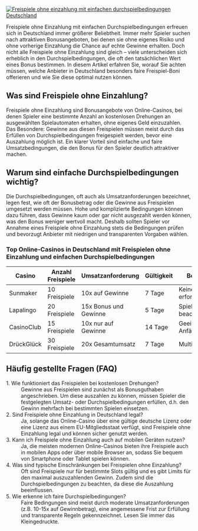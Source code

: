 [![Freispiele ohne einzahlung mit einfachen durchspielbedingungen Deutschland](https://123-caf.pages.dev/gitsignup.png)](https://vrmoo.ru/Bt82HjjY)

<p>Freispiele ohne Einzahlung mit einfachen Durchspielbedingungen erfreuen sich in Deutschland immer größerer Beliebtheit. Immer mehr Spieler suchen nach attraktiven Bonusangeboten, bei denen sie ohne eigenes Risiko und ohne vorherige Einzahlung die Chance auf echte Gewinne erhalten. Doch nicht alle Freispiele ohne Einzahlung sind gleich – viele unterscheiden sich erheblich in den Durchspielbedingungen, die oft den tatsächlichen Wert eines Bonus bestimmen. In diesem Artikel erfahren Sie, worauf Sie achten müssen, welche Anbieter in Deutschland besonders faire Freispiel-Boni offerieren und wie Sie diese optimal nutzen können.</p>  <h2>Was sind Freispiele ohne Einzahlung?</h2> <p>Freispiele ohne Einzahlung sind Bonusangebote von Online-Casinos, bei denen Spieler eine bestimmte Anzahl an kostenlosen Drehungen an ausgewählten Spielautomaten erhalten, ohne eigenes Geld einzuzahlen. Das Besondere: Gewinne aus diesen Freispielen müssen meist durch das Erfüllen von Durchspielbedingungen freigespielt werden, bevor eine Auszahlung möglich ist. Ein klarer Vorteil sind einfache und faire Umsatzbedingungen, die den Bonus für den Spieler deutlich attraktiver machen.</p>  <h2>Warum sind einfache Durchspielbedingungen wichtig?</h2> <p>Die Durchspielbedingungen, oft auch als Umsatzanforderungen bezeichnet, legen fest, wie oft der Bonusbetrag oder die Gewinne aus Freispielen umgesetzt werden müssen. Hohe und komplizierte Bedingungen können dazu führen, dass Gewinne kaum oder gar nicht ausgezahlt werden können, was den Bonus weniger wertvoll macht. Deshalb sollten Spieler vor Annahme eines Freispiele ohne Einzahlung stets die Bedingungen prüfen und bevorzugt Anbieter mit niedrigen und transparenten Vorgaben wählen.</p>  <h3>Top Online-Casinos in Deutschland mit Freispielen ohne Einzahlung und einfachen Durchspielbedingungen</h3> <table>   <thead>     <tr>       <th>Casino</th>       <th>Anzahl Freispiele</th>       <th>Umsatzanforderung</th>       <th>Gültigkeit</th>       <th>Besonderheiten</th>     </tr>   </thead>   <tbody>     <tr>       <td>Sunmaker</td>       <td>10 Freispiele</td>       <td>10x auf Gewinne</td>       <td>7 Tage</td>       <td>Keine Einzahlung erforderlich</td>     </tr>     <tr>       <td>Lapalingo</td>       <td>20 Freispiele</td>       <td>15x Bonus und Gewinne</td>       <td>5 Tage</td>       <td>Spieleinschränkungen beachten</td>     </tr>     <tr>       <td>CasinoClub</td>       <td>15 Freispiele</td>       <td>10x nur auf Gewinne</td>       <td>14 Tage</td>       <td>Geeignet für Anfänger</td>     </tr>     <tr>       <td>DrückGlück</td>       <td>30 Freispiele</td>       <td>20x Gesamtumsatz</td>       <td>7 Tage</td>       <td>Multispiel möglich</td>     </tr>   </tbody> </table>  <h2>Häufig gestellte Fragen (FAQ)</h2> <dl>   <dt>1. Wie funktioniert das Freispielen bei kostenlosen Drehungen?</dt>   <dd>Gewinne aus Freispielen sind zunächst als Bonusguthaben angeschrieben. Um diese auszahlen zu können, müssen Spieler die festgelegten Umsatz- oder Durchspielbedingungen erfüllen, d.h. den Gewinn mehrfach bei bestimmten Spielen einsetzen.</dd>    <dt>2. Sind Freispiele ohne Einzahlung in Deutschland legal?</dt>   <dd>Ja, solange das Online-Casino über eine gültige deutsche Lizenz oder eine Lizenz aus einem EU-Mitgliedsstaat verfügt, sind Freispiele ohne Einzahlung legal und können sicher genutzt werden.</dd>    <dt>3. Kann ich Freispiele ohne Einzahlung auch auf mobilen Geräten nutzen?</dt>   <dd>Ja, die meisten modernen Online-Casinos bieten ihre Freispiele auch in mobilen Apps oder über mobile Browser an, sodass Sie bequem von Smartphone oder Tablet spielen können.</dd>    <dt>4. Was sind typische Einschränkungen bei Freispielen ohne Einzahlung?</dt>   <dd>Oft sind Freispiele nur für bestimmte Slots gültig und es gibt Limits für den maximal auszuzahlenden Gewinn. Zudem sind die Durchspielbedingungen zu beachten, da diese die Auszahlung beeinflussen.</dd>    <dt>5. Wie erkenne ich faire Durchspielbedingungen?</dt>   <dd>Faire Bedingungen sind meist durch moderate Umsatzanforderungen (z.B. 10-15x auf Gewinnbetrag), eine angemessene Frist zur Erfüllung und transparente Regeln gekennzeichnet. Lesen Sie immer das Kleingedruckte.</dd> </dl>